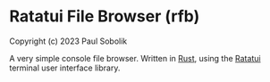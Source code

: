 # Ratatui File Browser (rfb)

Copyright (c) 2023 Paul Sobolik

A very simple console file browser. Written in [Rust][rust], using the [Ratatui][ratatui] terminal user interface library.

[rust]: https://www.rust-lang.org/
[ratatui]: https://ratatui.rs/
